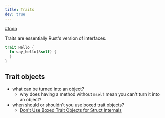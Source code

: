 ```yaml
---
title: Traits
dev: true
---
```


[#todo]

Traits are essentially Rust's version of interfaces.

```rust
trait Hello {
  fn say_hello(&self) {
  }
}
```

## Trait objects

- what can be turned into an object?
  - why does having a method without `&self` mean you can't turn it into an object?
- when should or shouldn't you use boxed trait objects?
  - [Don't Use Boxed Trait Objects for Struct Internals]

[#todo]: ../todo.md
[don't use boxed trait objects for struct internals]: ../../blog/dont-use-boxed-trait-objects-for-struct-internals/index.md
